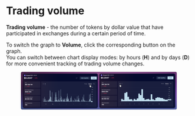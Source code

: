 # Trading volume

**Trading volume** - the number of tokens by dollar value that have participated in exchanges during a certain period of time.

To switch the graph to **Volume**, click the corresponding button on the graph.\
You can switch between chart display modes: by hours (**H**) and by days (**D**) for more convenient tracking of trading volume changes.

<figure><img src="../../../../.gitbook/assets/image (67).png" alt=""><figcaption></figcaption></figure>
